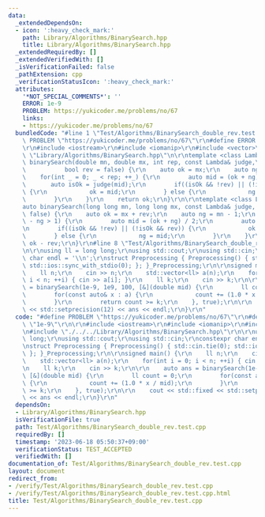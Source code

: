 ```yaml
---
data:
  _extendedDependsOn:
  - icon: ':heavy_check_mark:'
    path: Library/Algorithms/BinarySearch.hpp
    title: Library/Algorithms/BinarySearch.hpp
  _extendedRequiredBy: []
  _extendedVerifiedWith: []
  _isVerificationFailed: false
  _pathExtension: cpp
  _verificationStatusIcon: ':heavy_check_mark:'
  attributes:
    '*NOT_SPECIAL_COMMENTS*': ''
    ERROR: 1e-9
    PROBLEM: https://yukicoder.me/problems/no/67
    links:
    - https://yukicoder.me/problems/no/67
  bundledCode: "#line 1 \"Test/Algorithms/BinarySearch_double_rev.test.cpp\"\n#define\
    \ PROBLEM \"https://yukicoder.me/problems/no/67\"\r\n#define ERROR \"1e-9\"\r\n\
    \r\n#include <iostream>\r\n#include <iomanip>\r\n#include <vector>\r\n#line 2\
    \ \"Library/Algorithms/BinarySearch.hpp\"\n\r\ntemplate <class Lambda>\r\nauto\
    \ binarySearch(double mn, double mx, int rep, const Lambda& judge,\r\n       \
    \           bool rev = false) {\r\n    auto ok = mx;\r\n    auto ng = mn;\r\n\
    \    for(int _ = 0; _ < rep; ++_) {\r\n        auto mid = (ok + ng) / 2;\r\n \
    \       auto isOk = judge(mid);\r\n        if((isOk && !rev) || (!isOk && rev))\
    \ {\r\n            ok = mid;\r\n        } else {\r\n            ng = mid;\r\n\
    \        }\r\n    }\r\n    return ok;\r\n}\r\n\r\ntemplate <class Lambda>\r\n\
    auto binarySearch(long long mn, long long mx, const Lambda& judge, bool rev =\
    \ false) {\r\n    auto ok = mx + rev;\r\n    auto ng = mn - 1;\r\n    while(ok\
    \ - ng > 1) {\r\n        auto mid = (ok + ng) / 2;\r\n        auto isOk = judge(mid);\r\
    \n        if((isOk && !rev) || (!isOk && rev)) {\r\n            ok = mid;\r\n\
    \        } else {\r\n            ng = mid;\r\n        }\r\n    }\r\n    return\
    \ ok - rev;\r\n}\r\n#line 8 \"Test/Algorithms/BinarySearch_double_rev.test.cpp\"\
    \n\r\nusing ll = long long;\r\nusing std::cout;\r\nusing std::cin;\r\nconstexpr\
    \ char endl = '\\n';\r\nstruct Preprocessing { Preprocessing() { std::cin.tie(0);\
    \ std::ios::sync_with_stdio(0); }; }_Preprocessing;\r\n\r\nsigned main() {\r\n\
    \    ll n;\r\n    cin >> n;\r\n    std::vector<ll> a(n);\r\n    for(int i = 0;\
    \ i < n; ++i) { cin >> a[i]; }\r\n    ll k;\r\n    cin >> k;\r\n\r\n    auto ans\
    \ = binarySearch(1e-9, 1e9, 100, [&](double mid) {\r\n        ll count = 0;\r\n\
    \        for(const auto& x : a) {\r\n            count += (1.0 * x / mid);\r\n\
    \        }\r\n        return count >= k;\r\n    }, true);\r\n\r\n    cout << std::fixed\
    \ << std::setprecision(12) << ans << endl;\r\n}\r\n"
  code: "#define PROBLEM \"https://yukicoder.me/problems/no/67\"\r\n#define ERROR\
    \ \"1e-9\"\r\n\r\n#include <iostream>\r\n#include <iomanip>\r\n#include <vector>\r\
    \n#include \"./../../Library/Algorithms/BinarySearch.hpp\"\r\n\r\nusing ll = long\
    \ long;\r\nusing std::cout;\r\nusing std::cin;\r\nconstexpr char endl = '\\n';\r\
    \nstruct Preprocessing { Preprocessing() { std::cin.tie(0); std::ios::sync_with_stdio(0);\
    \ }; }_Preprocessing;\r\n\r\nsigned main() {\r\n    ll n;\r\n    cin >> n;\r\n\
    \    std::vector<ll> a(n);\r\n    for(int i = 0; i < n; ++i) { cin >> a[i]; }\r\
    \n    ll k;\r\n    cin >> k;\r\n\r\n    auto ans = binarySearch(1e-9, 1e9, 100,\
    \ [&](double mid) {\r\n        ll count = 0;\r\n        for(const auto& x : a)\
    \ {\r\n            count += (1.0 * x / mid);\r\n        }\r\n        return count\
    \ >= k;\r\n    }, true);\r\n\r\n    cout << std::fixed << std::setprecision(12)\
    \ << ans << endl;\r\n}\r\n"
  dependsOn:
  - Library/Algorithms/BinarySearch.hpp
  isVerificationFile: true
  path: Test/Algorithms/BinarySearch_double_rev.test.cpp
  requiredBy: []
  timestamp: '2023-06-18 05:50:37+09:00'
  verificationStatus: TEST_ACCEPTED
  verifiedWith: []
documentation_of: Test/Algorithms/BinarySearch_double_rev.test.cpp
layout: document
redirect_from:
- /verify/Test/Algorithms/BinarySearch_double_rev.test.cpp
- /verify/Test/Algorithms/BinarySearch_double_rev.test.cpp.html
title: Test/Algorithms/BinarySearch_double_rev.test.cpp
---
```

